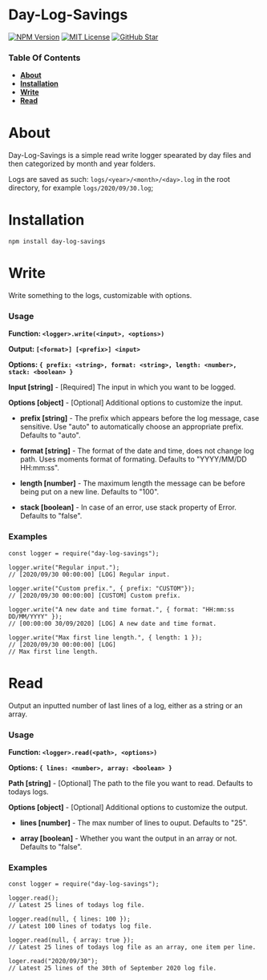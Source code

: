 # Day-Log-Savings
[![NPM Version][version-image]][npm-url]
[![MIT License][license-image]][license-url]
[![GitHub Star][github-star-image]][github-star-url]

### Table Of Contents
- [**About**](#about)
- [**Installation**](#installation)
- [**Write**](#write)
- [**Read**](#read)

# About

Day-Log-Savings is a simple read write logger spearated by day files and then categorized by month and year folders.

Logs are saved as such: `logs/<year>/<month>/<day>.log` in the root directory, for example `logs/2020/09/30.log`;

# Installation

`npm install day-log-savings`

# Write

Write something to the logs, customizable with options.

### Usage

**Function: `<logger>.write(<input>, <options>)`**

**Output: `[<format>] [<prefix>] <input>`**

**Options: `{ prefix: <string>, format: <string>, length: <number>, stack: <boolean> }`**

**Input [string]** - [Required] The input in which you want to be logged.

**Options [object]** - [Optional] Additional options to customize the input.

- **prefix [string]** - The prefix which appears before the log message, case sensitive. Use "auto" to automatically choose an appropriate prefix. Defaults to "auto".

- **format [string]** - The format of the date and time, does not change log path. Uses moments format of formating. Defaults to "YYYY/MM/DD HH:mm:ss".

- **length [number]** - The maximum length the message can be before being put on a new line. Defaults to "100".

- **stack [boolean]** - In case of an error, use stack property of Error. Defaults to "false".

### Examples

```
const logger = require("day-log-savings");

logger.write("Regular input.");
// [2020/09/30 00:00:00] [LOG] Regular input.

logger.write("Custom prefix.", { prefix: "CUSTOM"});
// [2020/09/30 00:00:00] [CUSTOM] Custom prefix.

logger.write("A new date and time format.", { format: "HH:mm:ss DD/MM/YYYY" });
// [00:00:00 30/09/2020] [LOG] A new date and time format.

logger.write("Max first line length.", { length: 1 });
// [2020/09/30 00:00:00] [LOG]
// Max first line length.
```

# Read

Output an inputted number of last lines of a log, either as a string or an array.

### Usage

**Function: `<logger>.read(<path>, <options>)`**

**Options: `{ lines: <number>, array: <boolean> }`**

**Path [string]** - [Optional] The path to the file you want to read. Defaults to todays logs.

**Options [object]** - [Optional] Additional options to customize the output.

- **lines [number]** - The max number of lines to ouput. Defaults to "25".

- **array [boolean]** - Whether you want the output in an array or not. Defaults to "false".

### Examples

```
const logger = require("day-log-savings");

logger.read();
// Latest 25 lines of todays log file.

logger.read(null, { lines: 100 });
// Latest 100 lines of todatys log file.

logger.read(null, { array: true });
// Latest 25 lines of todays log file as an array, one item per line.

loger.read("2020/09/30");
// Latest 25 lines of the 30th of September 2020 log file.
```

[npm-url]: https://npmjs.com/package/day-log-savings
[version-image]: https://img.shields.io/badge/npm-v0.1.0-blue.svg?style=flat

[license-url]: https://github.com/ApteryxXYZ/Day-Log-Savings/blob/master/LICENSE
[license-image]: https://img.shields.io/badge/license-MIT-yellow.svg?style=flat

[github-star-url]: https://github.com/ApteryxXYZ/Day-Log-Savings/stargazers/
[github-star-image]: https://img.shields.io/github/stars/ApteryxXYZ/Day-Log-Savings.svg?style=social&label=Star